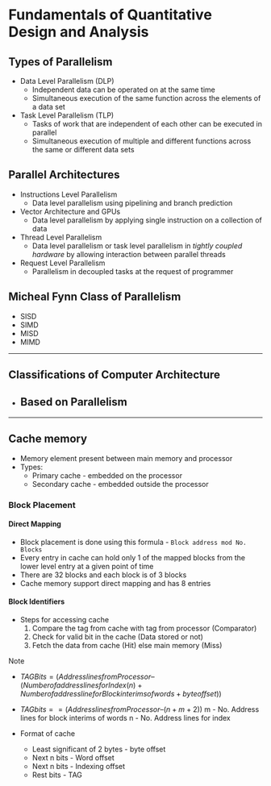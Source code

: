 # Fundamentals of Quantitative Design and Analysis

## Types of Parallelism
- Data Level Parallelism (DLP)
  - Independent data can be operated on at the same time
  - Simultaneous execution of the same function across the elements of a data set
- Task Level Parallelism (TLP)
  - Tasks of work that are independent of each other can be executed in parallel
  - Simultaneous execution of multiple and different functions across the same or different data sets

## Parallel Architectures
- Instructions Level Parallelism
  - Data level parallelism using pipelining and branch prediction
- Vector Architecture and GPUs
  - Data level parallelism by applying single instruction on a collection of data
- Thread Level Parallelism
  - Data level parallelism or task level parallelism in *tightly coupled hardware* by allowing interaction between parallel threads
- Request Level Parallelism
  - Parallelism in decoupled tasks at the request of programmer

## Micheal Fynn Class of Parallelism
- SISD
- SIMD
- MISD
- MIMD


---
## Classifications of Computer Architecture
- Based on Parallelism
  - 

<!-- TODO: fill missed classes -->

---

## Cache memory
- Memory element present between main memory and processor
- Types:
  - Primary cache - embedded on the processor
  - Secondary cache - embedded outside the processor

### Block Placement
#### Direct Mapping
- Block placement is done using this formula - `Block address mod No. Blocks`
- Every entry in cache can hold only 1 of the mapped blocks from the lower level entry at a given point of time
- There are 32 blocks and each block is of 3 blocks
- Cache memory support direct mapping and has 8 entries

#### Block Identifiers
- Steps for accessing cache
  1. Compare the tag from cache with tag from processor (Comparator)
  2. Check for valid bit in the cache (Data stored or not)
  3. Fetch the data from cache (Hit) else main memory (Miss)

> [!NOTE]
> - $TAG Bits = ( Address lines from Processor – (Number of address lines for Index  (n) + Number of address line for Block interims of words + byte offset))$
> - $TAG bits = = ( Address lines from Processor – (n+m+2))$
> m - No. Address lines for block interims of words
> n - No. Address lines for index
> 
> - Format of cache
>   - Least significant of 2 bytes - byte offset
>   - Next n bits - Word offset
>   - Next n bits - Indexing offset
>   - Rest bits - TAG
